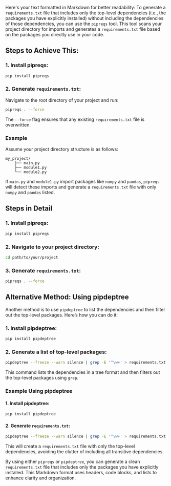 Here's your text formatted in Markdown for better readability:
To generate a `requirements.txt` file that includes only the top-level dependencies (i.e., the packages you have explicitly installed) without including the dependencies of those dependencies, you can use the `pipreqs` tool. This tool scans your project directory for imports and generates a `requirements.txt` file based on the packages you directly use in your code.

## Steps to Achieve This:

### 1. Install pipreqs:
``` bash
pip install pipreqs
```

### 2. Generate `requirements.txt`:
Navigate to the root directory of your project and run:
``` bash
pipreqs . --force
```
The `--force` flag ensures that any existing `requirements.txt` file is overwritten.

### Example
Assume your project directory structure is as follows:
```
my_project/
    ├── main.py
    ├── module1.py
    └── module2.py
```
If `main.py` and `module1.py` import packages like `numpy` and `pandas`, `pipreqs` will detect these imports and generate a `requirements.txt` file with only `numpy` and `pandas` listed.

## Steps in Detail

### 1. Install pipreqs:
``` bash
pip install pipreqs
```
### 2. Navigate to your project directory:
``` bash
cd path/to/your/project
```
### 3. Generate `requirements.txt`:
``` bash
pipreqs . --force
```
## Alternative Method: Using pipdeptree
Another method is to use `pipdeptree` to list the dependencies and then filter out the top-level packages. Here’s how you can do it:

### 1. Install pipdeptree:
``` bash
pip install pipdeptree
```
### 2. Generate a list of top-level packages:

``` bash
pipdeptree --freeze --warn silence | grep -E '^\w+' > requirements.txt
```
This command lists the dependencies in a tree format and then filters out the top-level packages using `grep`.

### Example Using pipdeptree
#### 1. Install pipdeptree:
``` bash
pip install pipdeptree
```
#### 2. Generate `requirements.txt`:
``` bash
pipdeptree --freeze --warn silence | grep -E '^\w+' > requirements.txt
```
This will create a `requirements.txt` file with only the top-level dependencies, avoiding the clutter of including all transitive dependencies.

By using either `pipreqs` or `pipdeptree`, you can generate a clean `requirements.txt` file that includes only the packages you have explicitly installed.
This Markdown format uses headers, code blocks, and lists to enhance clarity and organization.